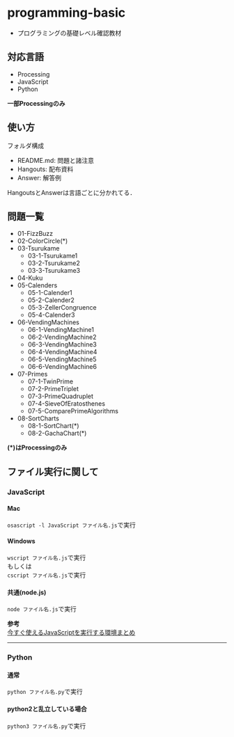 # programming-basic
- プログラミングの基礎レベル確認教材

## 対応言語
- Processing
- JavaScript
- Python

**一部Processingのみ**

## 使い方
フォルダ構成  

- README.md: 問題と諸注意
- Hangouts: 配布資料
- Answer: 解答例

HangoutsとAnswerは言語ごとに分かれてる．

## 問題一覧
- 01-FizzBuzz
- 02-ColorCircle(*)
- 03-Tsurukame
	- 03-1-Tsurukame1
	- 03-2-Tsurukame2
	- 03-3-Tsurukame3
- 04-Kuku
- 05-Calenders
	- 05-1-Calender1
	- 05-2-Calender2
	- 05-3-ZellerCongruence
	- 05-4-Calender3
- 06-VendingMachines
	- 06-1-VendingMachine1
	- 06-2-VendingMachine2
	- 06-3-VendingMachine3
	- 06-4-VendingMachine4
	- 06-5-VendingMachine5
	- 06-6-VendingMachine6
- 07-Primes
	- 07-1-TwinPrime
	- 07-2-PrimeTriplet
	- 07-3-PrimeQuadruplet
	- 07-4-SieveOfEratosthenes
	- 07-5-ComparePrimeAlgorithms
- 08-SortCharts
	- 08-1-SortChart(*)
	- 08-2-GachaChart(*)

**(*)はProcessingのみ**

## ファイル実行に関して
### JavaScript
#### Mac
`osascript -l JavaScript ファイル名.js`で実行

#### Windows
`wscript ファイル名.js`で実行  
もしくは  
`cscript ファイル名.js`で実行


#### 共通(node.js)
`node ファイル名.js`で実行


**参考**  
[今すぐ使えるJavaScriptを実行する環境まとめ](https://qiita.com/ukiuni@github/items/d077e2d450c79829a67f)

----
### Python
#### 通常
`python ファイル名.py`で実行  
#### python2と乱立している場合  
`python3 ファイル名.py`で実行

